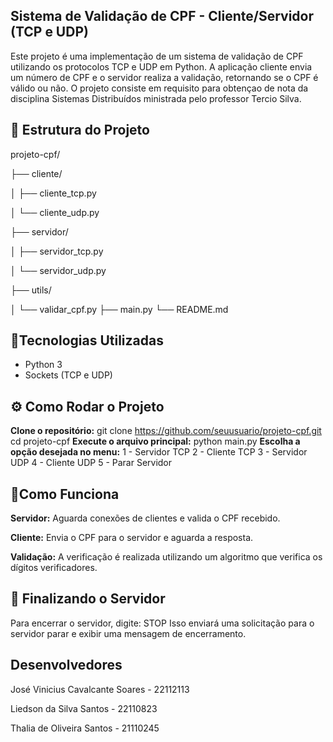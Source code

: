 ## Sistema de Validação de CPF - Cliente/Servidor (TCP e UDP)

Este projeto é uma implementação de um sistema de validação de CPF utilizando os protocolos TCP e UDP em Python.
A aplicação cliente envia um número de CPF e o servidor realiza a validação, retornando se o CPF é válido ou não.
O projeto consiste em requisito para obtençao de nota da disciplina Sistemas Distribuídos ministrada pelo professor Tercio Silva.

## 📂 Estrutura do Projeto
projeto-cpf/

├── cliente/

│   ├── cliente_tcp.py

│   └── cliente_udp.py

├── servidor/

│   ├── servidor_tcp.py

│   └── servidor_udp.py

├── utils/

│   └── validar_cpf.py
├── main.py
└── README.md

## 🚀Tecnologias Utilizadas
- Python 3
- Sockets (TCP e UDP)
  
## ⚙️ Como Rodar o Projeto
**Clone o repositório:**
git clone https://github.com/seuusuario/projeto-cpf.git
cd projeto-cpf
**Execute o arquivo principal:**
python main.py
**Escolha a opção desejada no menu:**
1 - Servidor TCP
2 - Cliente TCP
3 - Servidor UDP
4 - Cliente UDP
5 - Parar Servidor

## 📝Como Funciona
**Servidor:** Aguarda conexões de clientes e valida o CPF recebido.

**Cliente:** Envia o CPF para o servidor e aguarda a resposta.

**Validação:** A verificação é realizada utilizando um algoritmo que verifica os dígitos verificadores.

## 🚩 Finalizando o Servidor
Para encerrar o servidor, digite: STOP
Isso enviará uma solicitação para o servidor parar e exibir uma mensagem de encerramento.

## Desenvolvedores
José Vinicius Cavalcante Soares - 22112113

Liedson da Silva Santos - 22110823

Thalia de Oliveira Santos - 21110245
